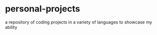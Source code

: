 # personal-projects
a repository of coding projects in a variety of languages to showcase my ability
